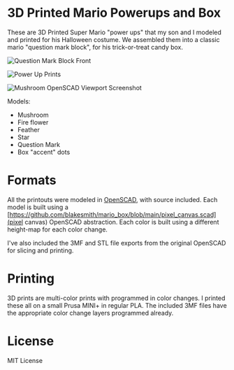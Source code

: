 # 3D Printed Mario Powerups and Box

These are 3D Printed Super Mario "power ups" that my son and I modeled
and printed for his Halloween costume. We assembled them into a
classic mario "question mark block", for his trick-or-treat candy box.

![Question Mark Block Front](https://raw.github.com/blakesmith/mario_box/photos/front_mario_box.jpg)

![Power Up Prints](https://raw.github.com/blakesmith/mario_box/photos/printouts.jpg)

![Mushroom OpenSCAD Viewport Screenshot](https://raw.github.com/blakesmith/mario_box/photos/scad_flower_screenshot.jpg)

Models:

- Mushroom
- Fire flower
- Feather
- Star
- Question Mark
- Box "accent" dots

# Formats

All the printouts were modeled in [OpenSCAD](https://openscad.org),
with source included. Each model is built using a [https://github.com/blakesmith/mario_box/blob/main/pixel_canvas.scad](pixel canvas)
OpenSCAD abstraction. Each color is built using a different height-map
for each color change.

I've also included the 3MF and STL file exports from the original
OpenSCAD for slicing and printing.

# Printing

3D prints are multi-color prints with programmed in color changes. I
printed these all on a small Prusa MINI+ in regular PLA. The included
3MF files have the appropriate color change layers programmed already.

# License

MIT License
